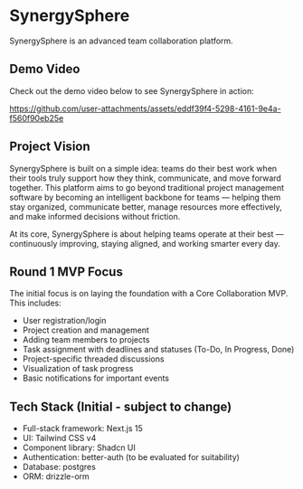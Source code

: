 # SynergySphere

SynergySphere is an advanced team collaboration platform.

## Demo Video

Check out the demo video below to see SynergySphere in action:

https://github.com/user-attachments/assets/eddf39f4-5298-4161-9e4a-f560f90eb25e

<!-- 
To add your demo video:
1. Create an 'assets' folder in your GitHub repository
2. Upload your demo video to this folder
3. Replace the placeholder URL above with the actual URL to your video
4. Alternatively, upload your video to a service like YouTube and embed it here
-->

## Project Vision

SynergySphere is built on a simple idea: teams do their best work when their tools truly support how they think, communicate, and move forward together. This platform aims to go beyond traditional project management software by becoming an intelligent backbone for teams — helping them stay organized, communicate better, manage resources more effectively, and make informed decisions without friction.

At its core, SynergySphere is about helping teams operate at their best — continuously improving, staying aligned, and working smarter every day.

## Round 1 MVP Focus

The initial focus is on laying the foundation with a Core Collaboration MVP. This includes:
- User registration/login
- Project creation and management
- Adding team members to projects
- Task assignment with deadlines and statuses (To-Do, In Progress, Done)
- Project-specific threaded discussions
- Visualization of task progress
- Basic notifications for important events

## Tech Stack (Initial - subject to change)

- Full-stack framework: Next.js 15
- UI: Tailwind CSS v4
- Component library: Shadcn UI
- Authentication: better-auth (to be evaluated for suitability)
- Database: postgres
- ORM: drizzle-orm 
